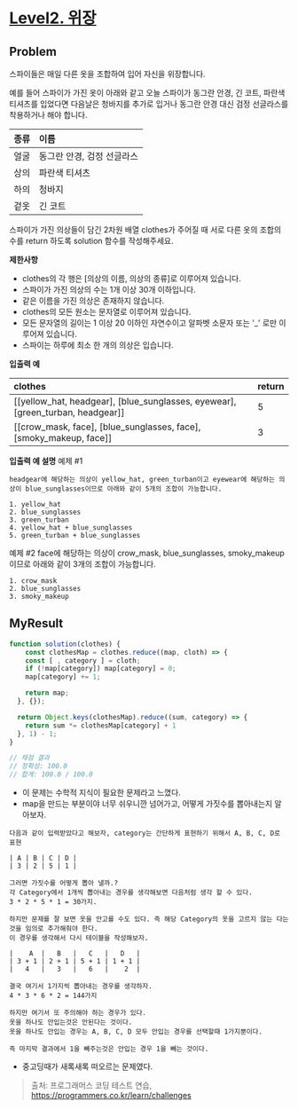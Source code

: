 # [Level2. 위장](https://programmers.co.kr/learn/courses/30/lessons/42578?language=javascript)

## Problem

스파이들은 매일 다른 옷을 조합하여 입어 자신을 위장합니다.

예를 들어 스파이가 가진 옷이 아래와 같고 오늘 스파이가 동그란 안경, 긴 코트, 파란색 티셔츠를 입었다면 다음날은 청바지를 추가로 입거나 동그란 안경 대신 검정 선글라스를 착용하거나 해야 합니다.

|종류|이름|
|:---|:---|
|얼굴|동그란 안경, 검정 선글라스|
|상의|파란색 티셔츠|
|하의|청바지|
|겉옷|긴 코트|

스파이가 가진 의상들이 담긴 2차원 배열 clothes가 주어질 때 서로 다른 옷의 조합의 수를 return 하도록 solution 함수를 작성해주세요.

**제한사항**

- clothes의 각 행은 [의상의 이름, 의상의 종류]로 이루어져 있습니다.
- 스파이가 가진 의상의 수는 1개 이상 30개 이하입니다.
- 같은 이름을 가진 의상은 존재하지 않습니다.
- clothes의 모든 원소는 문자열로 이루어져 있습니다.
- 모든 문자열의 길이는 1 이상 20 이하인 자연수이고 알파벳 소문자 또는 '_' 로만 이루어져 있습니다.
- 스파이는 하루에 최소 한 개의 의상은 입습니다.


**입출력 예**

|clothes|return|
|:------|:-----|
|[[yellow_hat, headgear], [blue_sunglasses, eyewear], [green_turban, headgear]]|5|
|[[crow_mask, face], [blue_sunglasses, face], [smoky_makeup, face]]|3|

**입출력 예 설명**
예제 #1

``` text
headgear에 해당하는 의상이 yellow_hat, green_turban이고 eyewear에 해당하는 의상이 blue_sunglasses이므로 아래와 같이 5개의 조합이 가능합니다.

1. yellow_hat
2. blue_sunglasses
3. green_turban
4. yellow_hat + blue_sunglasses
5. green_turban + blue_sunglasses
```

예제 #2
face에 해당하는 의상이 crow_mask, blue_sunglasses, smoky_makeup이므로 아래와 같이 3개의 조합이 가능합니다.

``` text
1. crow_mask
2. blue_sunglasses
3. smoky_makeup
```

## MyResult

```js
function solution(clothes) {
    const clothesMap = clothes.reduce((map, cloth) => {
    const [ , category ] = cloth;
    if (!map[category]) map[category] = 0;
    map[category] += 1;

    return map;
  }, {});

  return Object.keys(clothesMap).reduce((sum, category) => {
    return sum *= clothesMap[category] + 1
  }, 1) - 1;
}

// 채점 결과
// 정확성: 100.0
// 합계: 100.0 / 100.0
```

- 이 문제는 수학적 지식이 필요한 문제라고 느꼈다.
- map을 만드는 부분이야 너무 쉬우니깐 넘어가고, 어떻게 가짓수를 뽑아내는지 알아보자.

``` text
다음과 같이 입력받았다고 해보자, category는 간단하게 표현하기 위해서 A, B, C, D로 표현

| A | B | C | D |
| 3 | 2 | 5 | 1 |

그러면 가짓수를 어떻게 뽑아 낼까.?
각 Category에서 1개씩 뽑아내는 경우를 생각해보면 다음처럼 생각 할 수 있다.
3 * 2 * 5 * 1 = 30가지.

하지만 문제를 잘 보면 옷을 안고를 수도 있다. 즉 해당 Category의 옷을 고르지 않는 다는 것을 임의로 추가해줘야 한다.
이 경우를 생각해서 다시 테이블을 작성해보자.

|    A  |   B   |   C   |   D   |
| 3 + 1 | 2 + 1 | 5 + 1 | 1 + 1 |
|   4   |   3   |   6   |    2  |

결국 여기서 1가지씩 뽑아내는 경우를 생각하자.
4 * 3 * 6 * 2 = 144가지

하지만 여기서 또 주의해야 하는 경우가 있다.
옷을 하나도 안입는것은 안된다는 것이다.
옷을 하나도 안입는 경우는 A, B, C, D 모두 안입는 경우를 선택할때 1가지뿐이다.

즉 마지막 결과에서 1을 빼주는것은 안입는 경우 1을 빼는 것이다.
```

- 중고딩때가 새록새록 떠오르는 문제였다.

> 출처: 프로그래머스 코딩 테스트 연습, https://programmers.co.kr/learn/challenges